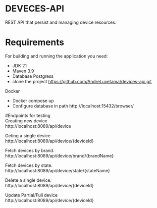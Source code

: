
# DEVECES-API

 REST API that persist and managing device resources.

# **Requirements** <br>

For building and running the application you need:      
- JDK 21 <br>
- Maven 3.9 <br>
- Database Postgress
- clone the project https://github.com/AndreLuvetama/devices-api.git

Docker  
- Docker compose up
- Configure database in path http://localhost:15432/browser/

#Endpoints for testing  
Creating new device  
http://localhost:8089/api/device

Geting a single device  
http://localhost:8089/api/device/{deviceId}

Fetch devices by brand.    
http://localhost:8089/api/device/brand/{brandName}     

Fetch devices by state.           
http://localhost:8089/api/device/state/{stateName}     

Delete a single device.              
http://localhost:8089/api/device/{deviceId} 

Update Partial/Full device    
http://localhost:8089/api/device/{deviceId}





